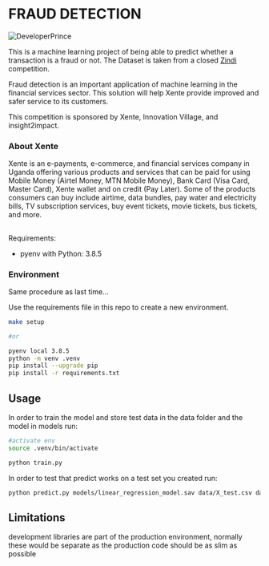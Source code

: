 # FRAUD DETECTION 

![DeveloperPrince](https://lhstartupmaqer.com/wp-content/uploads/2020/03/Xente-300x213.png)

This is a machine learning project of being able to predict whether a transaction is a fraud or not.
The Dataset is taken from a closed [Zindi](https://zindi.africa/competitions/xente-fraud-detection-challenge) competition.

Fraud detection is an important application of machine learning in the financial services sector. This solution will help Xente provide improved and safer service to its customers.

This competition is sponsored by Xente, Innovation Village, and insight2impact.

### **About Xente**

Xente is an e-payments, e-commerce, and financial services company in Uganda offering various products and services that can be paid for using Mobile Money (Airtel Money, MTN Mobile Money), Bank Card (Visa Card, Master Card), Xente wallet and on credit (Pay Later). Some of the products consumers can buy include airtime, data bundles, pay water and electricity bills, TV subscription services, buy event tickets, movie tickets, bus tickets, and more.


##
Requirements:
- pyenv with Python: 3.8.5

### Environment

Same procedure as last time...

Use the requirements file in this repo to create a new environment.

```BASH
make setup 

#or 

pyenv local 3.8.5
python -m venv .venv
pip install --upgrade pip
pip install -r requirements.txt
```

## Usage

In order to train the model and store test data in the data folder and the model in models run:

```bash
#activate env
source .venv/bin/activate

python train.py  
```

In order to test that predict works on a test set you created run:

```bash
python predict.py models/linear_regression_model.sav data/X_test.csv data/y_test.csv
```

## Limitations

development libraries are part of the production environment, normally these would be separate as the production code should be as slim as possible
